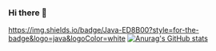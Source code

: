 ### Hi there 👋

<!--
**evairlf/evairlf** is a ✨ _special_ ✨ repository because its `README.md` (this file) appears on your GitHub profile.

Here are some ideas to get you started:

- 🔭 I’m currently working on ...
- 🌱 I’m currently learning ...
- 👯 I’m looking to collaborate on ...
- 🤔 I’m looking for help with ...
- 💬 Ask me about ...
- 📫 How to reach me: ...
- 😄 Pronouns: ...
- ⚡ Fun fact: ...
-->
https://img.shields.io/badge/Java-ED8B00?style=for-the-badge&logo=java&logoColor=white
[![Anurag's GitHub stats](https://github-readme-stats.vercel.app/api?username=evairlf)](https://github.com/anuraghazra/github-readme-stats)

